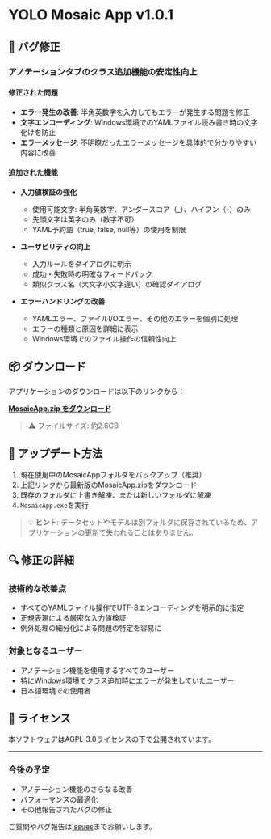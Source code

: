 # YOLO Mosaic App v1.0.1

## 🐛 バグ修正

### アノテーションタブのクラス追加機能の安定性向上

#### 修正された問題
- **エラー発生の改善**: 半角英数字を入力してもエラーが発生する問題を修正
- **文字エンコーディング**: Windows環境でのYAMLファイル読み書き時の文字化けを防止
- **エラーメッセージ**: 不明瞭だったエラーメッセージを具体的で分かりやすい内容に改善

#### 追加された機能
- **入力値検証の強化**
  - 使用可能文字: 半角英数字、アンダースコア（_）、ハイフン（-）のみ
  - 先頭文字は英字のみ（数字不可）
  - YAML予約語（true, false, null等）の使用を制限
  
- **ユーザビリティの向上**
  - 入力ルールをダイアログに明示
  - 成功・失敗時の明確なフィードバック
  - 類似クラス名（大文字小文字違い）の確認ダイアログ

- **エラーハンドリングの改善**
  - YAMLエラー、ファイルI/Oエラー、その他のエラーを個別に処理
  - エラーの種類と原因を詳細に表示
  - Windows環境でのファイル操作の信頼性向上

## 📦 ダウンロード

アプリケーションのダウンロードは以下のリンクから：

**[MosaicApp.zip をダウンロード](https://drive.google.com/drive/folders/1q3fQJRg0U-lk8EXt_rmAUgfHhSgapGsu?usp=drive_link)**

> ⚠️ ファイルサイズ: 約2.6GB

## 🚀 アップデート方法

1. 現在使用中のMosaicAppフォルダをバックアップ（推奨）
2. 上記リンクから最新版のMosaicApp.zipをダウンロード
3. 既存のフォルダに上書き解凍、または新しいフォルダに解凍
4. `MosaicApp.exe`を実行

> 💡 **ヒント**: データセットやモデルは別フォルダに保存されているため、アプリケーションの更新で失われることはありません。

## 🔍 修正の詳細

### 技術的な改善点
- すべてのYAMLファイル操作でUTF-8エンコーディングを明示的に指定
- 正規表現による厳密な入力値検証
- 例外処理の細分化による問題の特定を容易に

### 対象となるユーザー
- アノテーション機能を使用するすべてのユーザー
- 特にWindows環境でクラス追加時にエラーが発生していたユーザー
- 日本語環境での使用者

## 📝 ライセンス

本ソフトウェアはAGPL-3.0ライセンスの下で公開されています。

---

### 今後の予定
- アノテーション機能のさらなる改善
- パフォーマンスの最適化
- その他報告されたバグの修正

ご質問やバグ報告は[Issues](https://github.com/kawaiitemachan/yolo-mosaic-app/issues)までお願いします。